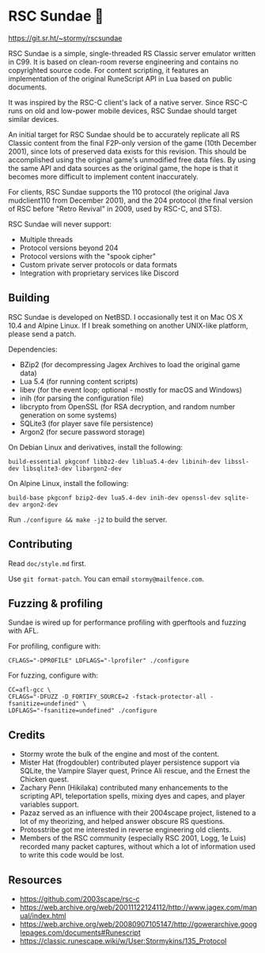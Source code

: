 RSC Sundae 🍨
==========

https://git.sr.ht/~stormy/rscsundae

RSC Sundae is a simple, single-threaded RS Classic server emulator
written in C99.  It is based on clean-room reverse engineering and
contains no copyrighted source code.  For content scripting, it
features an implementation of the original RuneScript API in Lua
based on public documents.

It was inspired by the RSC-C client's lack of a native server.
Since RSC-C runs on old and low-power mobile devices, RSC Sundae
should target similar devices.

An initial target for RSC Sundae should be to accurately replicate
all RS Classic content from the final F2P-only version of the game
(10th December 2001), since lots of preserved data exists for this
revision.  This should be accomplished using the original game's
unmodified free data files.  By using the same API and data sources as
the original game, the hope is that it becomes more difficult to
implement content inaccurately.

For clients, RSC Sundae supports the 110 protocol (the original
Java mudclient110 from December 2001), and the 204 protocol
(the final version of RSC before "Retro Revival" in 2009, used
by RSC-C, and STS).

RSC Sundae will never support:

* Multiple threads
* Protocol versions beyond 204
* Protocol versions with the "spook cipher"
* Custom private server protocols or data formats
* Integration with proprietary services like Discord

Building
--------

RSC Sundae is developed on NetBSD. I occasionally test it on
Mac OS X 10.4 and Alpine Linux. If I break something on another
UNIX-like platform, please send a patch.

Dependencies:

* BZip2 (for decompressing Jagex Archives to load the original game data)
* Lua 5.4 (for running content scripts)
* libev (for the event loop; optional - mostly for macOS and Windows)
* inih (for parsing the configuration file)
* libcrypto from OpenSSL (for RSA decryption, and random number generation on some systems)
* SQLite3 (for player save file persistence)
* Argon2 (for secure password storage)

On Debian Linux and derivatives, install the following:

	build-essential pkgconf libbz2-dev liblua5.4-dev libinih-dev libssl-dev libsqlite3-dev libargon2-dev

On Alpine Linux, install the following:

	build-base pkgconf bzip2-dev lua5.4-dev inih-dev openssl-dev sqlite-dev argon2-dev

Run `./configure && make -j2` to build the server.

Contributing
------------

Read `doc/style.md` first.

Use `git format-patch`. You can email `stormy@mailfence.com`.

Fuzzing & profiling
-------------------

Sundae is wired up for performance profiling with gperftools and fuzzing
with AFL.

For profiling, configure with:

	CFLAGS="-DPROFILE" LDFLAGS="-lprofiler" ./configure

For fuzzing, configure with:

	CC=afl-gcc \
	CFLAGS="-DFUZZ -D_FORTIFY_SOURCE=2 -fstack-protector-all -fsanitize=undefined" \
	LDFLAGS="-fsanitize=undefined" ./configure

Credits
-------

* Stormy wrote the bulk of the engine and most of the content.
* Mister Hat (frogdoubler) contributed player persistence support via SQLite,
  the Vampire Slayer quest, Prince Ali rescue, and the Ernest the Chicken quest.
* Zachary Penn (Hikilaka) contributed many enhancements to the scripting API,
  teleportation spells, mixing dyes and capes, and player variables support.
* Pazaz served as an influence with their 2004scape project, listened to
  a lot of my theorizing, and helped answer obscure RS questions.
* Protosstribe got me interested in reverse engineering old clients.
* Members of the RSC community (especially RSC 2001, Logg, 1e Luis)
  recorded many packet captures, without which a lot of information
  used to write this code would be lost.

Resources
---------

* https://github.com/2003scape/rsc-c
* https://web.archive.org/web/20011122124112/http://www.jagex.com/manual/index.html
* https://web.archive.org/web/20080907105147/http://gowerarchive.googlepages.com/documents#Runescript
* https://classic.runescape.wiki/w/User:Stormykins/135_Protocol
